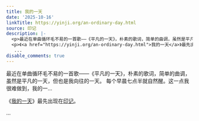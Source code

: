 ```yaml
---
title: 我的一天
date: '2025-10-16'
linkTitle: https://yinji.org/an-ordinary-day.html
source: 印记
description: |-
  <p>最近在单曲循环毛不易的一首歌——《平凡的一天》，朴素的歌词，简单的曲调，虽然是平凡的一天，但也是我向往的一天。 每个早晨七点半就自然醒。这一点我很难做到，我的一...</p>
  <p>《<a href="https://yinji.org/an-ordinary-day.html">我的一天</a>》最先出现在<a href="https://yinji.org">印记</a>。</p>
   ...
disable_comments: true
---
```

<p>最近在单曲循环毛不易的一首歌——《平凡的一天》，朴素的歌词，简单的曲调，虽然是平凡的一天，但也是我向往的一天。 每个早晨七点半就自然醒。这一点我很难做到，我的一...</p>
<p>《<a href="https://yinji.org/an-ordinary-day.html">我的一天</a>》最先出现在<a href="https://yinji.org">印记</a>。</p>
 ...